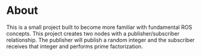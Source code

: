 # About
This is a small project built to become more familiar with fundamental ROS concepts. This project creates two nodes with a publisher/subscriber relationship. The publisher will publish a random integer and the subscriber receives that integer and performs prime factorization.
